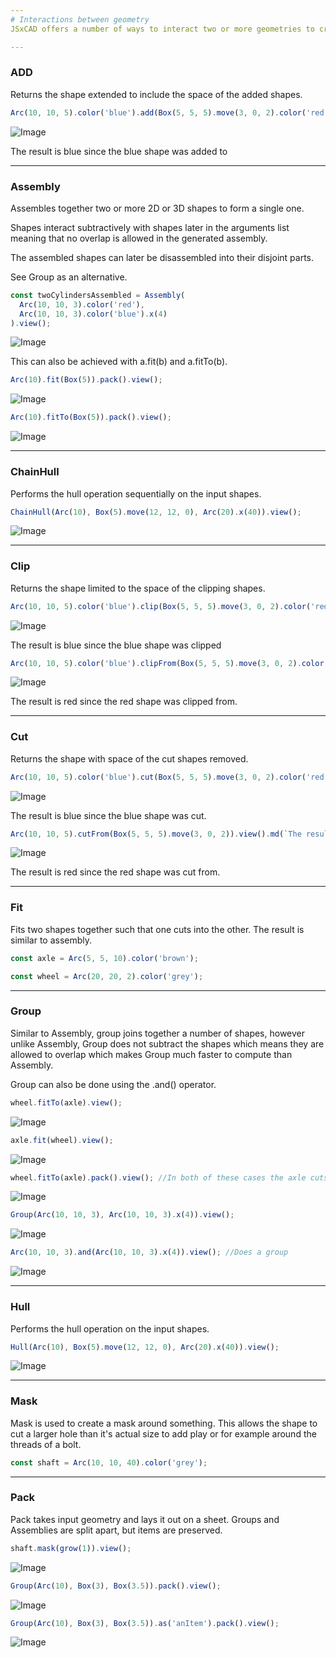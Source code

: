 ```yaml
---
# Interactions between geometry
JSxCAD offers a number of ways to interact two or more geometries to create new geometry. Most of these operations will work on both 2D and 3D geometry.

---
```

### ADD
Returns the shape extended to include the space of the added shapes.

```JavaScript
Arc(10, 10, 5).color('blue').add(Box(5, 5, 5).move(3, 0, 2).color('red')).view().md(`The result is blue since the blue shape was added to`);
```

![Image](interactions_between_geometry.md.0.png)

The result is blue since the blue shape was added to

---
### Assembly
Assembles together two or more 2D or 3D shapes to form a single one.

Shapes interact subtractively with shapes later in the arguments list meaning that no overlap is allowed in the generated assembly.

The assembled shapes can later be disassembled into their disjoint parts.

See Group as an alternative.

```JavaScript
const twoCylindersAssembled = Assembly(
  Arc(10, 10, 3).color('red'),
  Arc(10, 10, 3).color('blue').x(4)
).view();
```

![Image](interactions_between_geometry.md.1.png)

This can also be achieved with a.fit(b) and a.fitTo(b).

```JavaScript
Arc(10).fit(Box(5)).pack().view();
```

![Image](interactions_between_geometry.md.2.png)

```JavaScript
Arc(10).fitTo(Box(5)).pack().view();
```

![Image](interactions_between_geometry.md.3.png)

---
### ChainHull
Performs the hull operation sequentially on the input shapes.

```JavaScript
ChainHull(Arc(10), Box(5).move(12, 12, 0), Arc(20).x(40)).view();
```

![Image](interactions_between_geometry.md.4.png)

---
### Clip
Returns the shape limited to the space of the clipping shapes.

```JavaScript
Arc(10, 10, 5).color('blue').clip(Box(5, 5, 5).move(3, 0, 2).color('red')).view().md(`The result is blue since the blue shape was clipped`);
```

![Image](interactions_between_geometry.md.5.png)

The result is blue since the blue shape was clipped

```JavaScript
Arc(10, 10, 5).color('blue').clipFrom(Box(5, 5, 5).move(3, 0, 2).color('red')).view().md(`The result is red since the red shape was clipped from.`);
```

![Image](interactions_between_geometry.md.6.png)

The result is red since the red shape was clipped from.

---
### Cut
Returns the shape with space of the cut shapes removed.

```JavaScript
Arc(10, 10, 5).color('blue').cut(Box(5, 5, 5).move(3, 0, 2).color('red')).view().md(`The result is blue since the blue shape was cut.`);
```

![Image](interactions_between_geometry.md.7.png)

The result is blue since the blue shape was cut.

```JavaScript
Arc(10, 10, 5).cutFrom(Box(5, 5, 5).move(3, 0, 2)).view().md(`The result is red since the red shape was cut from.`);
```

![Image](interactions_between_geometry.md.8.png)

The result is red since the red shape was cut from.

---
### Fit
Fits two shapes together such that one cuts into the other. The result is similar to assembly.

```JavaScript
const axle = Arc(5, 5, 10).color('brown');
```

```JavaScript
const wheel = Arc(20, 20, 2).color('grey');
```

---
### Group
Similar to Assembly, group joins together a number of shapes, however unlike Assembly, Group does not subtract the shapes which means they are allowed to overlap which makes Group much faster to compute than Assembly.

Group can also be done using the .and() operator.

```JavaScript
wheel.fitTo(axle).view();
```

![Image](interactions_between_geometry.md.9.png)

```JavaScript
axle.fit(wheel).view();
```

![Image](interactions_between_geometry.md.10.png)

```JavaScript
wheel.fitTo(axle).pack().view(); //In both of these cases the axle cuts the wheel.
```

![Image](interactions_between_geometry.md.11.png)

```JavaScript
Group(Arc(10, 10, 3), Arc(10, 10, 3).x(4)).view();
```

![Image](interactions_between_geometry.md.12.png)

```JavaScript
Arc(10, 10, 3).and(Arc(10, 10, 3).x(4)).view(); //Does a group
```

![Image](interactions_between_geometry.md.13.png)

---
### Hull
Performs the hull operation on the input shapes.

```JavaScript
Hull(Arc(10), Box(5).move(12, 12, 0), Arc(20).x(40)).view();
```

![Image](interactions_between_geometry.md.14.png)

---
### Mask
Mask is used to create a mask around something. This allows the shape to cut a larger hole than it's actual size to add play or for example around the threads of a bolt.

```JavaScript
const shaft = Arc(10, 10, 40).color('grey');
```

---
### Pack
Pack takes input geometry and lays it out on a sheet. Groups and Assemblies are split apart, but items are preserved.

```JavaScript
shaft.mask(grow(1)).view();
```

![Image](interactions_between_geometry.md.15.png)

```JavaScript
Group(Arc(10), Box(3), Box(3.5)).pack().view();
```

![Image](interactions_between_geometry.md.16.png)

```JavaScript
Group(Arc(10), Box(3), Box(3.5)).as('anItem').pack().view();
```

![Image](interactions_between_geometry.md.17.png)
